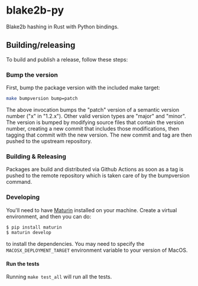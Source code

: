 # blake2b-py

Blake2b hashing in Rust with Python bindings.

## Building/releasing

To build and publish a release, follow these steps:

### Bump the version

First, bump the package version with the included make target:
```bash
make bumpversion bump=patch
```
The above invocation bumps the "patch" version of a semantic version number
("x" in "1.2.x").  Other valid version types are "major" and "minor".  The
version is bumped by modifying source files that contain the version number,
creating a new commit that includes those modifications, then tagging that
commit with the new version.  The new commit and tag are then pushed to the
upstream repository.

### Building & Releasing

Packages are build and distributed via Github Actions as soon as a tag is
pushed to the remote repository which is taken care of by the bumpversion command.

### Developing

You'll need to have [Maturin](https://pyo3.rs/v0.16.4/) installed on your machine.
Create a virtual environment, and then you can do:

```sh
$ pip install maturin
$ maturin develop
```

to install the dependencies. You may need to specify the
`MACOSX_DEPLOYMENT_TARGET` environment variable to your version of MacOS.

#### Run the tests

Running `make test_all` will run all the tests.
